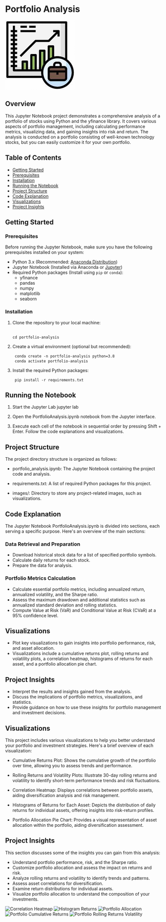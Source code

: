 # Portfolio Analysis

![Portfolio Analysis](./Images/portfolio-analysis.jpg)

## Overview

This Jupyter Notebook project demonstrates a comprehensive analysis of a portfolio of stocks using Python and the yfinance library. It covers various aspects of portfolio management, including calculating performance metrics, visualizing data, and gaining insights into risk and return. The analysis is conducted on a portfolio consisting of well-known technology stocks, but you can easily customize it for your own portfolio.

## Table of Contents

- [Getting Started](#getting-started)
- [Prerequisites](#prerequisites)
- [Installation](#installation)
- [Running the Notebook](#running-the-notebook)
- [Project Structure](#project-structure)
- [Code Explanation](#code-explanation)
- [Visualizations](#visualizations)
- [Project Insights](#project-insights)


## Getting Started

### Prerequisites

Before running the Jupyter Notebook, make sure you have the following prerequisites installed on your system:

- Python 3.x (Recommended: [Anaconda Distribution](https://www.anaconda.com/distribution))
- Jupyter Notebook (Installed via Anaconda or [Jupyter](https://jupyter.org/install))
- Required Python packages (Install using `pip` or `conda`):
  - yfinance
  - pandas
  - numpy
  - matplotlib
  - seaborn

### Installation

1. Clone the repository to your local machine:

   ```git clone https://github.com/RichieGarafola/portfolio-analysis.git
   
   cd portfolio-analysis
   
2. Create a virtual environment (optional but recommended):
    
        conda create -n portfolio-analysis python=3.8
        conda activate portfolio-analysis
        
3. Install the required Python packages:
    
        pip install -r requirements.txt
        
## Running the Notebook

1. Start the Jupyter Lab
        jupyter lab
        
2. Open the PortfolioAnalysis.ipynb notebook from the Jupyter interface.

3. Execute each cell of the notebook in sequential order by pressing Shift + Enter. Follow the code explanations and visualizations.

## Project Structure

The project directory structure is organized as follows:

- portfolio_analysis.ipynb: The Jupyter Notebook containing the project code and analysis.

- requirements.txt: A list of required Python packages for this project.

- images/: Directory to store any project-related images, such as visualizations.

## Code Explanation

The Jupyter Notebook PortfolioAnalysis.ipynb is divided into sections, each serving a specific purpose. Here's an overview of the main sections:

### Data Retrieval and Preparation
- Download historical stock data for a list of specified portfolio symbols.
- Calculate daily returns for each stock.
- Prepare the data for analysis.

### Portfolio Metrics Calculation
- Calculate essential portfolio metrics, including annualized return, annualized volatility, and the Sharpe ratio.
- Assess the maximum drawdown and additional statistics such as annualized standard deviation and rolling statistics.
- Compute Value at Risk (VaR) and Conditional Value at Risk (CVaR) at a 95% confidence level.

## Visualizations
- Plot key visualizations to gain insights into portfolio performance, risk, and asset allocation.
- Visualizations include a cumulative returns plot, rolling returns and volatility plots, a correlation heatmap, histograms of returns for each asset, and a portfolio allocation pie chart.

## Project Insights
- Interpret the results and insights gained from the analysis.
- Discuss the implications of portfolio metrics, visualizations, and statistics.
- Provide guidance on how to use these insights for portfolio management and investment decisions.

## Visualizations

This project includes various visualizations to help you better understand your portfolio and investment strategies. Here's a brief overview of each visualization:

- Cumulative Returns Plot: Shows the cumulative growth of the portfolio over time, allowing you to assess trends and performance.

- Rolling Returns and Volatility Plots: Illustrate 30-day rolling returns and volatility to identify short-term performance trends and risk fluctuations.

- Correlation Heatmap: Displays correlations between portfolio assets, aiding diversification analysis and risk management.

- Histograms of Returns for Each Asset: Depicts the distribution of daily returns for individual assets, offering insights into risk-return profiles.

- Portfolio Allocation Pie Chart: Provides a visual representation of asset allocation within the portfolio, aiding diversification assessment.

## Project Insights

This section discusses some of the insights you can gain from this analysis:

- Understand portfolio performance, risk, and the Sharpe ratio.
- Customize portfolio allocation and assess the impact on returns and risk.
- Analyze rolling returns and volatility to identify trends and patterns.
- Assess asset correlations for diversification.
- Examine return distributions for individual assets.
- Visualize portfolio allocation to understand the composition of your investments.



![Correlation Heatmap](./Images/CorrelationHeatmap.png)
![Histogram Returns](./Images/HistogramReturns.png)
![Portfolio Allocation](./Images/PortfolioAllocation.png)
![Portfolio Cumulative Returns](./Images/PortfolioCumulativeReturns.png)
![Portfolio Rolling Returns Volatility](./Images/PortfolioRollingReturnsVolatility.png)